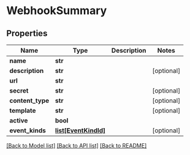 # WebhookSummary

## Properties
Name | Type | Description | Notes
------------ | ------------- | ------------- | -------------
**name** | **str** |  | 
**description** | **str** |  | [optional] 
**url** | **str** |  | 
**secret** | **str** |  | [optional] 
**content_type** | **str** |  | [optional] 
**template** | **str** |  | [optional] 
**active** | **bool** |  | 
**event_kinds** | [**list[EventKindId]**](EventKindId.md) |  | [optional] 

[[Back to Model list]](../README.md#documentation-for-models) [[Back to API list]](../README.md#documentation-for-api-endpoints) [[Back to README]](../README.md)


